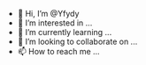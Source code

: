 - 👋 Hi, I’m @Yfydy
- 👀 I’m interested in ...
- 🌱 I’m currently learning ...
- 💞️ I’m looking to collaborate on ...
- 📫 How to reach me ...

<!---
Yfydy/Yfydy is a ✨ special ✨ repository because its `README.md` (this file) appears on your GitHub profile.
You can click the Preview link to take a look at your changes.
--->
